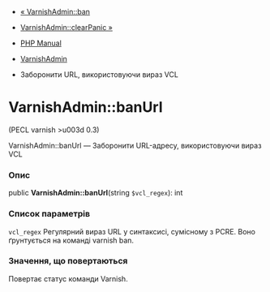 - [« VarnishAdmin::ban](varnishadmin.ban.md)
- [VarnishAdmin::clearPanic »](varnishadmin.clearpanic.md)

- [PHP Manual](index.md)
- [VarnishAdmin](class.varnishadmin.md)
- Заборонити URL, використовуючи вираз VCL

# VarnishAdmin::banUrl

(PECL varnish \>u003d 0.3)

VarnishAdmin::banUrl — Заборонити URL-адресу, використовуючи вираз VCL

### Опис

public **VarnishAdmin::banUrl**(string `$vcl_regex`): int

### Список параметрів

`vcl_regex`
Регулярний вираз URL у синтаксисі, сумісному з PCRE. Воно
ґрунтується на команді varnish ban.

### Значення, що повертаються

Повертає статус команди Varnish.
